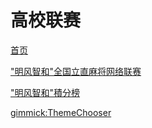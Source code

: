 # 高校联赛

[首页](index.md)

["明风智和"全国立直麻将网络联赛](hnfy.md)

["明风智和"積分榜](pt.md)

[gimmick:ThemeChooser](THEME)
